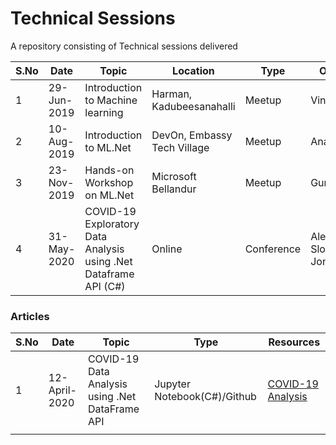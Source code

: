 # Technical Sessions
A repository consisting of Technical sessions delivered

| S.No | Date        | Topic                                                        | Location                    | Type       | Organizer                     | Resources                                                    |
| ---- | ----------- | ------------------------------------------------------------ | --------------------------- | ---------- | ----------------------------- | ------------------------------------------------------------ |
| 1    | 29-Jun-2019 | Introduction to Machine learning                             | Harman, Kadubeesanahalli    | Meetup     | Vinay/Ganesh                  | [Link](https://github.com/praveenraghuvanshi1512/AIML/tree/master/Meetup_AI_ML_29_June_2019) |
| 2    | 10-Aug-2019 | Introduction to ML.Net                                       | DevOn, Embassy Tech Village | Meetup     | Anand Gothe                   | [Link](https://github.com/praveenraghuvanshi1512/AIML/tree/master/Meetup_DotNet_10_Aug_2019) |
| 3    | 23-Nov-2019 | Hands-on Workshop on ML.Net                                  | Microsoft Bellandur         | Meetup     | Gurucharan                    | [Hands-on ML.Net](23112019-Hand-on-ML.Net-Microsoft)         |
| 4    | 31-May-2020 | COVID-19 Exploratory Data Analysis using .Net Dataframe API (C#) | Online                      | Conference | Alexander Slotte and Jon Wood | [COVID-19 EDA](31052020-virtualmlnet\Readme.md)              |

### Articles

| S.No | Date          | Topic                                           | Type                        | Resources                                                    |
| ---- | ------------- | ----------------------------------------------- | --------------------------- | ------------------------------------------------------------ |
| 1    | 12-April-2020 | COVID-19 Data Analysis using .Net DataFrame API | Jupyter Notebook(C#)/Github | [COVID-19 Analysis](https://github.com/praveenraghuvanshi1512/covid-19) |
|      |               |                                                 |                             |                                                              |

